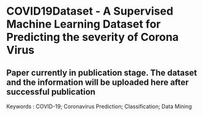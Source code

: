 # COVID19Dataset - A Supervised Machine Learning Dataset for Predicting the severity of Corona Virus
## Paper currently in publication stage. The dataset and the information will be uploaded here after successful publication
Keywords : COVID-19; Coronavirus Prediction; Classification; Data Mining
